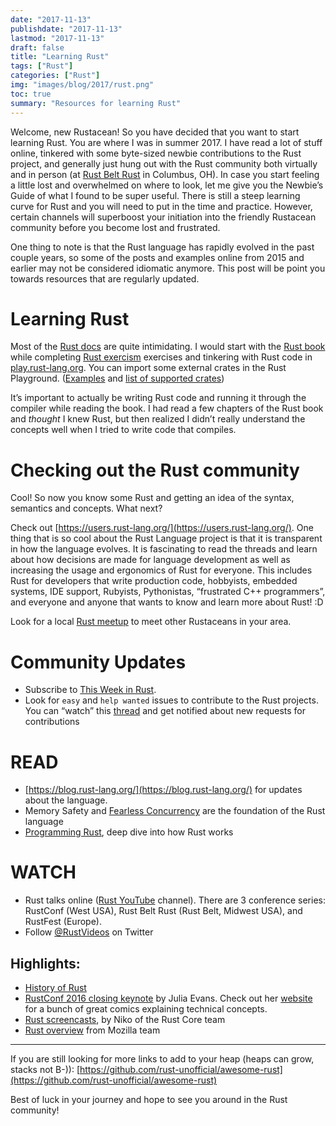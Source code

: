 ```yaml
---
date: "2017-11-13"
publishdate: "2017-11-13"
lastmod: "2017-11-13"
draft: false
title: "Learning Rust"
tags: ["Rust"]
categories: ["Rust"]
img: "images/blog/2017/rust.png"
toc: true
summary: "Resources for learning Rust"
---
```


Welcome, new Rustacean! So you have decided that you want to start learning Rust. You are where I was in summer 2017. I have read a lot of stuff online, tinkered with some byte-sized newbie contributions to the Rust project, and generally just hung out with the Rust community both virtually and in person (at [Rust Belt Rust](https://rust-belt-rust.com/) in Columbus, OH). In case you start feeling a little lost and overwhelmed on where to look, let me give you the Newbie’s Guide of what I found to be super useful. There is still a steep learning curve for Rust and you will need to put in the time and practice. However, certain channels will superboost your initiation into the friendly Rustacean community before you become lost and frustrated.

One thing to note is that the Rust language has rapidly evolved in the past couple years, so some of the posts and examples online from 2015 and earlier may not be considered idiomatic anymore. This post will be point you towards resources that are regularly updated.

# Learning Rust

Most of the [Rust docs](https://doc.rust-lang.org/) are quite intimidating. I would start with the [Rust book](https://doc.rust-lang.org/book/second-edition/) while completing [Rust exercism](http://exercism.io/languages/rust/about) exercises and tinkering with Rust code in [play.rust-lang.org](http://play.rust-lang.org/). You can import some external crates in the Rust Playground. ([Examples](https://play.rust-lang.org/?gist=51280e8073b54f85cdf5c79547ea2502&version=stable) and [list of supported crates](https://github.com/integer32llc/rust-playground/blob/master/compiler/base/Cargo.toml))

It’s important to actually be writing Rust code and running it through the compiler while reading the book. I had read a few chapters of the Rust book and _thought_ I knew Rust, but then realized I didn’t really understand the concepts well when I tried to write code that compiles.

# Checking out the Rust community

Cool! So now you know some Rust and getting an idea of the syntax, semantics and concepts. What next?

Check out [https://users.rust-lang.org/](https://users.rust-lang.org/). One thing that is so cool about the Rust Language project is that it is transparent in how the language evolves. It is fascinating to read the threads and learn about how decisions are made for language development as well as increasing the usage and ergonomics of Rust for everyone. This includes Rust for developers that write production code, hobbyists, embedded systems, IDE support, Rubyists, Pythonistas, “frustrated C++ programmers”, and everyone and anyone that wants to know and learn more about Rust! :D

Look for a local [Rust meetup](https://www.meetup.com/topics/rust/) to meet other Rustaceans in your area.

# Community Updates

* Subscribe to [This Week in Rust](https://this-week-in-rust.org/).
* Look for `easy` and `help wanted` issues to contribute to the Rust projects. You can “watch” this [thread](https://users.rust-lang.org/t/twir-call-for-participation/4821) and get notified about new requests for contributions

# READ

* [https://blog.rust-lang.org/](https://blog.rust-lang.org/) for updates about the language.
* Memory Safety and [Fearless Concurrency](https://blog.rust-lang.org/2015/04/10/Fearless-Concurrency.html) are the foundation of the Rust language
* [Programming Rust](http://shop.oreilly.com/product/0636920040385.do), deep dive into how Rust works

# WATCH

* Rust talks online ([Rust YouTube](https://www.youtube.com/channel/UCaYhcUwRBNscFNUKTjgPFiA) channel). There are 3 conference series: RustConf (West USA), Rust Belt Rust (Rust Belt, Midwest USA), and RustFest (Europe).
* Follow [@RustVideos](https://twitter.com/RustVideos) on Twitter

## Highlights:

* [History of Rust](https://www.youtube.com/watch?v=79PSagCD_AY)
* [RustConf 2016 closing keynote](http://www.youtube.com/watch?v=ftQfpAeyxPo) by Julia Evans. Check out her [website](https://jvns.ca/) for a bunch of great comics explaining technical concepts.
* [Rust screencasts](http://intorust.com/), by Niko of the Rust Core team
* [Rust overview](https://www.youtube.com/playlist?list=PLo3w8EB99pqJ74XIGe72c9hBZWz9Y16cY) from Mozilla team

---

If you are still looking for more links to add to your heap (heaps can grow, stacks not B-)): [https://github.com/rust-unofficial/awesome-rust](https://github.com/rust-unofficial/awesome-rust)

Best of luck in your journey and hope to see you around in the Rust community!